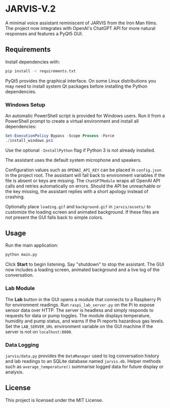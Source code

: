 # JARVIS-V.2

A minimal voice assistant reminiscent of JARVIS from the Iron Man films. The project now integrates with OpenAI's ChatGPT API for more natural responses and features a PyQt5 GUI.

## Requirements

Install dependencies with:

```bash
pip install -r requirements.txt
```

PyQt5 provides the graphical interface. On some Linux distributions you may need
to install system Qt packages before installing the Python dependencies.

### Windows Setup

An automatic PowerShell script is provided for Windows users. Run it from a
PowerShell prompt to create a virtual environment and install all
dependencies:

```powershell
Set-ExecutionPolicy Bypass -Scope Process -Force
./install_windows.ps1
```

Use the optional `-InstallPython` flag if Python 3 is not already installed.

The assistant uses the default system microphone and speakers.

Configuration values such as `OPENAI_API_KEY` can be placed in `config.json` in the project root. The assistant will fall back to environment variables if the file is absent or keys are missing.
The `ChatGPTModule` wraps all OpenAI API calls and retries automatically on errors. Should the API be unreachable or the key missing, the assistant replies with a short apology instead of crashing.

Optionally place `loading.gif` and `background.gif` in `jarvis/assets/` to customize the loading screen and animated background. If these files are not present the GUI falls back to simple colors.

## Usage

Run the main application:

```bash
python main.py
```

Click **Start** to begin listening. Say "shutdown" to stop the assistant.
The GUI now includes a loading screen, animated background and a live log of the conversation.

### Lab Module

The **Lab** button in the GUI opens a module that connects to a Raspberry Pi for
environment readings. Run `raspi_lab_server.py` on the Pi to expose sensor data
over HTTP. The server is headless and simply responds to requests for data or
pump toggles. The module displays temperature, humidity and pump status, and
warns if the Pi reports hazardous gas levels. Set the `LAB_SERVER_URL`
environment variable on the GUI machine if the server is not on
`localhost:8000`.

### Data Logging

`jarvis/data.py` provides the `DataManager` used to log conversation history
and lab readings to an SQLite database named `jarvis.db`. Helper methods such
as `average_temperature()` summarise logged data for future display or
analysis.

## License

This project is licensed under the MIT License.
